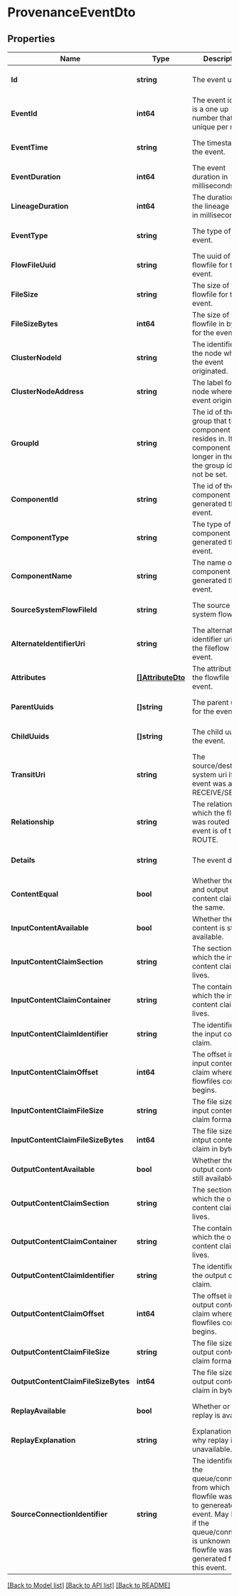 # ProvenanceEventDto

## Properties
Name | Type | Description | Notes
------------ | ------------- | ------------- | -------------
**Id** | **string** | The event uuid. | [optional] [default to null]
**EventId** | **int64** | The event id. This is a one up number thats unique per node. | [optional] [default to null]
**EventTime** | **string** | The timestamp of the event. | [optional] [default to null]
**EventDuration** | **int64** | The event duration in milliseconds. | [optional] [default to null]
**LineageDuration** | **int64** | The duration since the lineage began, in milliseconds. | [optional] [default to null]
**EventType** | **string** | The type of the event. | [optional] [default to null]
**FlowFileUuid** | **string** | The uuid of the flowfile for the event. | [optional] [default to null]
**FileSize** | **string** | The size of the flowfile for the event. | [optional] [default to null]
**FileSizeBytes** | **int64** | The size of the flowfile in bytes for the event. | [optional] [default to null]
**ClusterNodeId** | **string** | The identifier for the node where the event originated. | [optional] [default to null]
**ClusterNodeAddress** | **string** | The label for the node where the event originated. | [optional] [default to null]
**GroupId** | **string** | The id of the group that the component resides in. If the component is no longer in the flow, the group id will not be set. | [optional] [default to null]
**ComponentId** | **string** | The id of the component that generated the event. | [optional] [default to null]
**ComponentType** | **string** | The type of the component that generated the event. | [optional] [default to null]
**ComponentName** | **string** | The name of the component that generated the event. | [optional] [default to null]
**SourceSystemFlowFileId** | **string** | The source system flowfile id. | [optional] [default to null]
**AlternateIdentifierUri** | **string** | The alternate identifier uri for the fileflow for the event. | [optional] [default to null]
**Attributes** | [**[]AttributeDto**](AttributeDTO.md) | The attributes of the flowfile for the event. | [optional] [default to null]
**ParentUuids** | **[]string** | The parent uuids for the event. | [optional] [default to null]
**ChildUuids** | **[]string** | The child uuids for the event. | [optional] [default to null]
**TransitUri** | **string** | The source/destination system uri if the event was a RECEIVE/SEND. | [optional] [default to null]
**Relationship** | **string** | The relationship to which the flowfile was routed if the event is of type ROUTE. | [optional] [default to null]
**Details** | **string** | The event details. | [optional] [default to null]
**ContentEqual** | **bool** | Whether the input and output content claim is the same. | [optional] [default to null]
**InputContentAvailable** | **bool** | Whether the input content is still available. | [optional] [default to null]
**InputContentClaimSection** | **string** | The section in which the input content claim lives. | [optional] [default to null]
**InputContentClaimContainer** | **string** | The container in which the input content claim lives. | [optional] [default to null]
**InputContentClaimIdentifier** | **string** | The identifier of the input content claim. | [optional] [default to null]
**InputContentClaimOffset** | **int64** | The offset into the input content claim where the flowfiles content begins. | [optional] [default to null]
**InputContentClaimFileSize** | **string** | The file size of the input content claim formatted. | [optional] [default to null]
**InputContentClaimFileSizeBytes** | **int64** | The file size of the intput content claim in bytes. | [optional] [default to null]
**OutputContentAvailable** | **bool** | Whether the output content is still available. | [optional] [default to null]
**OutputContentClaimSection** | **string** | The section in which the output content claim lives. | [optional] [default to null]
**OutputContentClaimContainer** | **string** | The container in which the output content claim lives. | [optional] [default to null]
**OutputContentClaimIdentifier** | **string** | The identifier of the output content claim. | [optional] [default to null]
**OutputContentClaimOffset** | **int64** | The offset into the output content claim where the flowfiles content begins. | [optional] [default to null]
**OutputContentClaimFileSize** | **string** | The file size of the output content claim formatted. | [optional] [default to null]
**OutputContentClaimFileSizeBytes** | **int64** | The file size of the output content claim in bytes. | [optional] [default to null]
**ReplayAvailable** | **bool** | Whether or not replay is available. | [optional] [default to null]
**ReplayExplanation** | **string** | Explanation as to why replay is unavailable. | [optional] [default to null]
**SourceConnectionIdentifier** | **string** | The identifier of the queue/connection from which the flowfile was pulled to genereate this event. May be null if the queue/connection is unknown or the flowfile was generated from this event. | [optional] [default to null]

[[Back to Model list]](../pkg/nifi/README.md#documentation-for-models) [[Back to API list]](../pkg/nifi/README.md#documentation-for-api-endpoints) [[Back to README]](../pkg/nifi/README.md)


